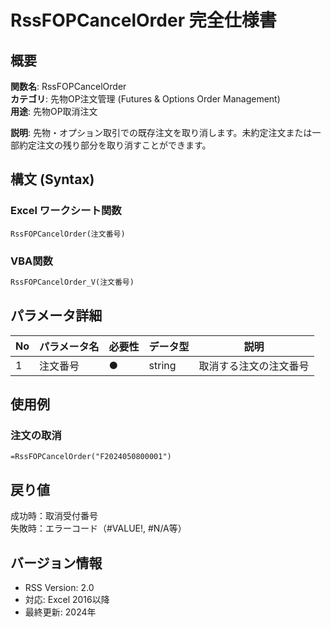 # RssFOPCancelOrder 完全仕様書

## 概要
**関数名**: RssFOPCancelOrder  
**カテゴリ**: 先物OP注文管理 (Futures & Options Order Management)  
**用途**: 先物OP取消注文  

**説明**: 先物・オプション取引での既存注文を取り消します。未約定注文または一部約定注文の残り部分を取り消すことができます。

## 構文 (Syntax)

### Excel ワークシート関数
```excel
RssFOPCancelOrder(注文番号)
```

### VBA関数
```vb
RssFOPCancelOrder_V(注文番号)
```

## パラメータ詳細

| No | パラメータ名 | 必要性 | データ型 | 説明 |
|----|------------|--------|----------|------|
| 1 | 注文番号 | ● | string | 取消する注文の注文番号 |

## 使用例

### 注文の取消
```excel
=RssFOPCancelOrder("F2024050800001")
```

## 戻り値
成功時：取消受付番号  
失敗時：エラーコード（#VALUE!, #N/A等）

## バージョン情報
- RSS Version: 2.0
- 対応: Excel 2016以降
- 最終更新: 2024年